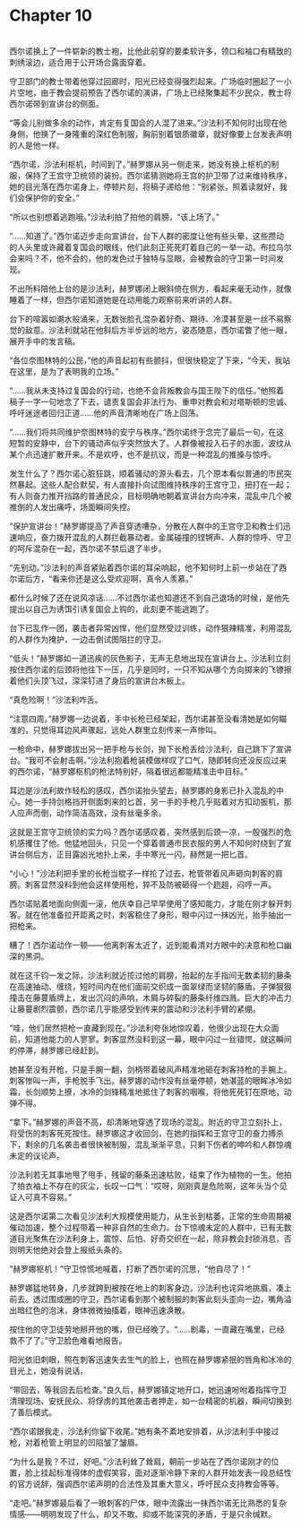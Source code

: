 # Chapter 10

<br>
西尔诺换上了一件崭新的教士袍，比他此前穿的要柔软许多，领口和袖口有精致的刺绣滚边，适合用于公开场合露面穿着。

守卫部门的教士带着他穿过回廊时，阳光已经变得强烈起来。广场临时圈起了一小片空地，由于教会提前预告了西尔诺的演讲，广场上已经聚集起不少民众，教士将西尔诺带到宣讲台的侧面。

“等会儿别做多余的动作，肯定有复国会的人混了进来。”沙法利不知何时出现在他身侧，他换了一身隆重的深红色制服，胸前别着银质徽章，就好像要上台发表声明的人是他一样。

“西尔诺，沙法利枢机，时间到了。”赫罗娜从另一侧走来，她没有换上枢机的制服，保持了王宫守卫统领的装扮。西尔诺猜测她将王宫的护卫带了过来维持秩序，她的目光落在西尔诺身上，停顿片刻，将稿子递给他：“别紧张，照着读就好，我们会保护你的安全。”

“所以也别想着逃跑哦。”沙法利拍了拍他的肩膀，“该上场了。”

“……知道了。”西尔诺迈步走向宣讲台，台下人群的密度让他有些头晕，这些攒动的人头里或许藏着复国会的眼线，他们此刻正死死盯着自己的一举一动。布拉乌尔会来吗？不，他不会的，他的发色过于独特与显眼，会被教会的守卫第一时间发现。

不出所料陪他上台的是沙法利，赫罗娜闭上眼斜倚在侧方，看起来毫无动作，就像睡着了一样，但西尔诺知道她是在动用能力观察前来听讲的人群。

台下的喧嚣如潮水般涌来，无数张脸孔混杂着好奇、期待、冷漠甚至是一丝不易察觉的敌意。沙法利就站在他斜后方半步远的地方，姿态随意，西尔诺瞥了他一眼，展开手中的发言稿。

“各位奈图林特的公民，”他的声音起初有些颤抖，但很快稳定了下来，“今天，我站在这里，是为了表明我的立场。”

“……我从未支持过复国会的行动，也绝不会背叛教会与国王陛下的信任。”他照着稿子一字一句地念了下去，谴责复国会非法行为、重申对教会和对塔斯顿的忠诚、呼吁迷途者回归正道……他的声音清晰地在广场上回荡。

“……我们将共同维护奈图林特的安宁与秩序。”西尔诺终于念完了最后一句，在这短暂的安静中，台下的骚动声似乎突然放大了。人群像被投入石子的水面，波纹从某个点迅速扩散开来。不是欢呼，也不是抗议，而是一种混乱的推搡与惊呼。

发生什么了？西尔诺心脏狂跳，顺着骚动的源头看去，几个原本看似普通的市民突然暴起。这些人配合默契，有人直接扑向试图维持秩序的王宫守卫，扭打在一起；有人则奋力推开挡路的普通民众，目标明确地朝着宣讲台方向冲来，混乱中几个被推倒的人发出痛呼，场面瞬间失控。

“保护宣讲台！”赫罗娜提高了声音穿透嘈杂，分散在人群中的王宫守卫和教士们迅速响应，奋力拨开混乱的人群拦截暴动者。金属碰撞的铿锵声、人群的惊呼、守卫的呵斥混杂在一起，西尔诺不禁后退了半步。

“先别动。”沙法利的声音紧贴着西尔诺的耳朵响起，他不知何时上前一步站在了西尔诺后方，“看来你还是这么受欢迎啊，真令人羡慕。”

都什么时候了还在说风凉话……不过西尔诺也知道还不到自己退场的时候，是他先提出以自己为诱饵引诱复国会上钩的，此刻更不能逃跑了。

台下已乱作一团，袭击者异常凶悍，他们显然受过训练，动作狠辣精准，利用混乱的人群作为掩护，一边击倒试图阻拦的守卫。

“低头！”赫罗娜如一道迅疾的灰色影子，无声无息地出现在宣讲台上。沙法利立刻按住西尔诺的后颈将他往下一压，几乎是同时，一只不知从哪个方向掷来的飞镖擦着他们头顶飞过，深深钉进了身后的宣讲台木板上。

“真危险啊！”沙法利咋舌。

“注意四周。”赫罗娜一边说着，手中长枪已经架起，西尔诺甚至没看清她是如何瞄准的，只觉得耳边风声骤起，远处人群里立刻传来一声惨叫。

一枪命中，赫罗娜拔出另一把手枪与长剑，抛下长枪丢给沙法利，自己跳下了宣讲台。“我可不会射击啊。”沙法利抱着枪装模做样叹了口气，随即转向还没反应过来的西尔诺，“赫罗娜枢机的枪法特别好，隔着很远都能精准击中目标。”

耳边是沙法利故作轻松的感叹，西尔诺抬头望去，赫罗娜的身影已扑入混乱的中心。她一手持剑格挡开侧面刺来的匕首，另一手的手枪几乎贴着对方扣动扳机，那人应声而倒，动作简洁高效，没有丝毫多余。

这就是王宫守卫统领的实力吗？西尔诺感叹着，突然感到后颈一凉，一股强烈的危机感攫住了他。他猛地回头，只见一个穿着普通市民衣服的男人不知何时绕到了宣讲台侧后方，正目露凶光地扑上来，手中寒光一闪，赫然是一把匕首。

“小心！”沙法利把手里的长枪当棍子一样抡了过去，枪管带着风声砸向刺客的肩膀。刺客显然没料到他会这样使用枪，猝不及防被砸得一个趔趄，闷哼一声。

西尔诺贴着地面向侧面一滚，他庆幸自己早早使用了感知能力，才能在刚才躲开刺客。就在他准备拉开距离之时，刺客稳住了身形，眼中闪过一抹凶光，抬手抽出一把枪来。

糟了！西尔诺动作一顿——他离刺客太近了，近到能看清对方眼中的决意和枪口幽深的黑洞。

就在这千钧一发之际，沙法利就近揽过他的肩膀，抬起的左手指间无数柔韧的藤条在高速抽动、缠绕，短时间内在他们面前交织成一面翠绿而坚韧的藤盾。子弹狠狠撞击在藤蔓盾牌上，发出沉闷的声响，木屑与碎裂的藤条纤维四溅。巨大的冲击力让藤蔓剧烈震颤，西尔诺几乎能感受到传来的震动和沙法利手臂的紧绷。

“哇，他们居然把枪一直藏到现在。”沙法利夸张地惊叹着，他很少出现在大众面前，知道他能力的人寥寥。刺客显然没料到这一幕，眼中闪过一丝错愕，就这瞬间的停滞，赫罗娜已经赶到。

她甚至没有开枪，只是手腕一翻，剑柄带着破风声精准地砸在刺客持枪的手腕上。刺客惨叫一声，手枪脱手飞出。赫罗娜的动作没有丝毫停顿，她湛蓝的眼眸冰冷如霜，长剑顺势上撩，冰冷的剑锋精准地抵住了刺客的咽喉，将他死死钉在原地，动弹不得。

“拿下。”赫罗娜的声音不高，却清晰地穿透了现场的混乱。附近的守卫立刻扑上，将受伤的刺客死死按住。赫罗娜这才收回剑，在她的指挥和王宫守卫的奋力搏杀下，剩余的几名袭击者很快被制服，混乱渐渐平息，只剩下伤者的呻吟和人群惊魂未定的议论声。

沙法利若无其事地甩了甩手，残留的藤条迅速枯败，结束了作为植物的一生。他拍了拍衣袖上不存在的灰尘，长叹一口气：“哎呀，刚刚真是危险啊，这年头当个见证人可真不容易。”

这是西尔诺第二次看见沙法利大规模使用能力，从生长到枯萎，正常的生命周期被催动加速，整个过程带着一种非自然的生命力。台下惊魂未定的人群中，已有无数道目光聚焦在沙法利身上，震惊、后怕、好奇交织在一起，除非教会封锁消息，否则明天他绝对会登上报纸头条的。

“赫罗娜枢机！”守卫惊慌地喊着，打断了西尔诺的沉思，“他自尽了！”

赫罗娜猛地转身，几步就跨到被按在地上的刺客身边，沙法利也诧异地挑眉，凑上前去。透过围成圈的守卫，西尔诺看到那个被制服的刺客此刻头歪向一边，嘴角溢出暗红色的泡沫，身体微微抽搐着，眼神迅速涣散。

按住他的守卫徒劳地掰开他的嘴，但已经晚了。“……剧毒，一直藏在嘴里，已经救不了了。”守卫脸色难看地报告。

阳光依旧刺眼，照在刺客迅速失去生气的脸上，也照在赫罗娜紧抿的唇角和冰冷的目光上，她没有说话。

“带回去，等我回去后检查。”良久后，赫罗娜镇定地开口，她迅速吩咐着指挥守卫清理现场、安抚民众、将俘虏的其他袭击者押走，如一台精密的机器，瞬间切换到了善后模式。

“西尔诺跟我走，沙法利你留下收尾。”她有条不紊地安排着，从沙法利手中接过枪，对着枪管上明显的凹陷皱了皱眉。

“为什么是我？不过，好吧。”沙法利耸了耸肩，朝前一步站在了西尔诺刚才的位置，脸上挂起标准得体的虚假笑容，面对逐渐冷静下来的人群开始发表一段总结性的官方说辞，强调西尔诺声明的合法性及其重大意义，呼吁民众支持教会等等。

“走吧。”赫罗娜最后看了一眼刺客的尸体，眼中流露出一抹西尔诺无比熟悉的复杂情感——明明发现了什么，却又不敢、抑或不能深究的矛盾，于是只余缄默。
